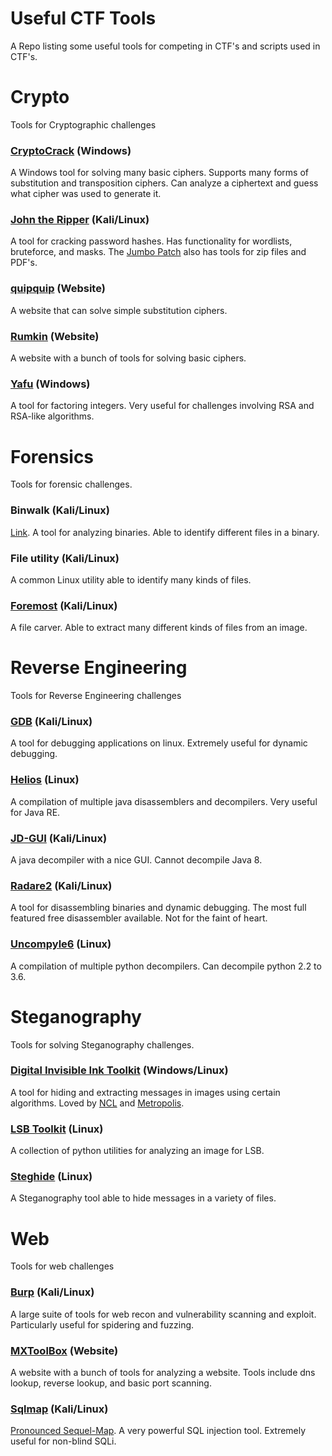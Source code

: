 # Useful CTF Tools
A Repo listing some useful tools for competing in CTF's and scripts used in CTF's.

# Crypto
Tools for Cryptographic challenges

### [CryptoCrack](https://sites.google.com/site/cryptocrackprogram/) (Windows)
A Windows tool for solving many basic ciphers. Supports many forms of substitution and transposition ciphers. Can analyze a ciphertext and guess what cipher was used to generate it.

### [John the Ripper](http://openwall.com/john/) (Kali/Linux)
A tool for cracking password hashes. Has functionality for wordlists, bruteforce, and masks. The [Jumbo Patch](https://github.com/magnumripper/JohnTheRipper) also has tools for zip files and PDF's.

### [quipquip](http://quipqiup.com/) (Website)
A website that can solve simple substitution ciphers.

### [Rumkin](http://rumkin.com/tools/cipher/)  (Website)
A website with a bunch of tools for solving basic ciphers.

### [Yafu](https://sourceforge.net/projects/yafu/) (Windows)
A tool for factoring integers. Very useful for challenges involving RSA and RSA-like algorithms.

# Forensics
Tools for forensic challenges.

### Binwalk (Kali/Linux)
[Link](http://binwalk.org/).
A tool for analyzing binaries. Able to identify different files in a binary.

### File utility (Kali/Linux)
A common Linux utility able to identify many kinds of files.

### [Foremost](http://foremost.sourceforge.net/) (Kali/Linux)
A file carver. Able to extract many different kinds of files from an image.

# Reverse Engineering
Tools for Reverse Engineering challenges

### [GDB](https://sourceware.org/gdb/current/onlinedocs/gdb/) (Kali/Linux)
A tool for debugging applications on linux. Extremely useful for dynamic debugging.

### [Helios](https://github.com/helios-decompiler/Helios) (Linux)
A compilation of multiple java disassemblers and decompilers. Very useful for Java RE.

### [JD-GUI](http://jd.benow.ca/) (Kali/Linux)

A java decompiler with a nice GUI. Cannot decompile Java 8.

### [Radare2](http://www.radare.org/r/) (Kali/Linux)
A tool for disassembling binaries and dynamic debugging. The most full featured free disassembler available. Not for the faint of heart.

### [Uncompyle6](https://github.com/rocky/python-uncompyle6) (Linux)
A compilation of multiple python decompilers. Can decompile python 2.2 to 3.6.

# Steganography
Tools for solving Steganography challenges.

### [Digital Invisible Ink Toolkit](http://diit.sourceforge.net/) (Windows/Linux)
A tool for hiding and extracting messages in images using certain algorithms. Loved by [NCL](http://www.nationalcyberleague.org/) and [Metropolis](http://cyberskyline.com/metropolis-2016/).

### [LSB Toolkit](https://github.com/luca-m/lsb-toolkit) (Linux)
A collection of python utilities for analyzing an image for LSB.

### [Steghide](http://steghide.sourceforge.net/) (Linux)
A Steganography tool able to hide messages in a variety of files.

# Web
Tools for web challenges

### [Burp](https://portswigger.net/burp/) (Kali/Linux)
A large suite of tools for web recon and vulnerability scanning and exploit. Particularly useful for spidering and fuzzing.

### [MXToolBox](https://mxtoolbox.com/) (Website)
A website with a bunch of tools for analyzing a website. Tools include dns lookup, reverse lookup, and basic port scanning.

### [Sqlmap](http://sqlmap.org/) (Kali/Linux)
[Pronounced Sequel-Map](https://english.stackexchange.com/questions/7231/how-is-sql-pronounced). A very powerful SQL injection tool. Extremely useful for non-blind SQLi.
